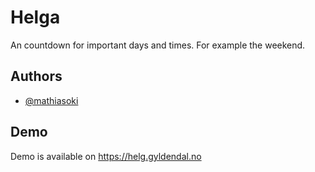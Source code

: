 # Helga

An countdown for important days and times. For example the weekend.


## Authors

- [@mathiasoki](https://www.github.com/mathiasoki)


## Demo

Demo is available on https://helg.gyldendal.no

